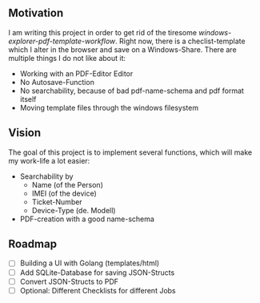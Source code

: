 ## Motivation
I am writing this project in order to get rid of the tiresome _windows-explorer-pdf-template-workflow_. Right now, there is a checlist-template which I alter in the browser and save on a Windows-Share.
There are multiple things I do not like about it:

- Working with an PDF-Editor Editor
- No Autosave-Function
- No searchability, because of bad pdf-name-schema and pdf format itself
- Moving template files through the windows filesystem

## Vision
The goal of this project is to implement several functions, which will make my work-life a lot easier:
- Searchability by
  - Name (of the Person)
  - IMEI (of the device)
  - Ticket-Number
  - Device-Type (de. Modell)
- PDF-creation with a good name-schema  

## Roadmap

- [ ] Building a UI with Golang (templates/html)
- [ ] Add SQLite-Database for saving JSON-Structs
- [ ] Convert JSON-Structs to PDF
- [ ] Optional: Different Checklists for different Jobs
